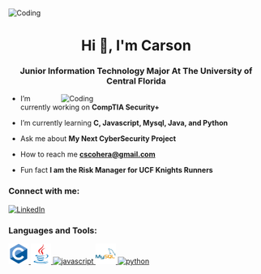 <img align="center" alt="Coding" width="800" src="https://raw.githubusercontent.com/happy05dz/Batch-Script-Collection/master/_images/banner.gif">
<h1 align="center">Hi 👋, I'm Carson</h1>
<h3 align="center">Junior Information Technology Major At The University of Central Florida</h3>
<img align="right" alt="Coding" width="400" src="https://user-images.githubusercontent.com/74038190/235224431-e8c8c12e-6826-47f1-89fb-2ddad83b3abf.gif">

- I’m currently working on **CompTIA Security+**

- I’m currently learning **C, Javascript, Mysql, Java, and Python**

- Ask me about **My Next CyberSecurity Project**

- How to reach me **cscohera@gmail.com**

- Fun fact **I am the Risk Manager for UCF Knights Runners**

<h3 align="left">Connect with me:</h3>
<p align="left">
<a href="https://www.linkedin.com/in/carson-scohera-78a2022b5" target="blank"><img align="center" src="https://user-images.githubusercontent.com/74038190/235294012-0a55e343-37ad-4b0f-924f-c8431d9d2483.gif" alt="LinkedIn" height="60" width="60" /></a>
</p>

<h3 align="left">Languages and Tools:</h3>
<p align="left"> <a href="https://www.cprogramming.com/" target="_blank" rel="noreferrer"> <img src="https://raw.githubusercontent.com/devicons/devicon/master/icons/c/c-original.svg" alt="c" width="40" height="40"/> </a> <a href="https://www.java.com" target="_blank" rel="noreferrer"> <img src="https://raw.githubusercontent.com/devicons/devicon/master/icons/java/java-original.svg" alt="java" width="40" height="40"/> </a> <a href="https://developer.mozilla.org/en-US/docs/Web/JavaScript" target="_blank" rel="noreferrer"> <img src="https://user-images.githubusercontent.com/74038190/212257454-16e3712e-945a-4ca2-b238-408ad0bf87e6.gif" alt="javascript" width="40" height="40"/> </a> <a href="https://www.mysql.com/" target="_blank" rel="noreferrer"> <img src="https://raw.githubusercontent.com/devicons/devicon/master/icons/mysql/mysql-original-wordmark.svg" alt="mysql" width="40" height="40"/> </a> <a href="https://www.python.org" target="_blank" rel="noreferrer"> <img src="https://user-images.githubusercontent.com/74038190/212257472-08e52665-c503-4bd9-aa20-f5a4dae769b5.gif" alt="python" width="40" height="40"/> </a> </p>

<!--
<p><img align="left" src="https://github-readme-stats.vercel.app/api/top-langs?username=cscohera&show_icons=true&locale=en&layout=compact" alt="cscohera" /></p>

<p>&nbsp;<img align="center" src="https://github-readme-stats.vercel.app/api?username=cscohera&show_icons=true&locale=en" alt="cscohera" /></p>
-->
